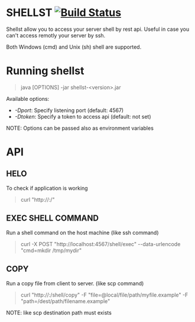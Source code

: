 # SHELLST [![Build Status](https://travis-ci.org/fdefelici/shellst.svg?branch=master)](https://travis-ci.org/fdefelici/shellst)
Shellst allow you to access your server shell by rest api. Useful in case you can't access remotly your server by ssh.

Both Windows (cmd) and Unix (sh) shell are supported. 

# Running shellst
> java [OPTIONS] -jar shellst-\<version\>.jar 

Available options:
* *-Dport*: Specify listening port (default: 4567)
* *-Dtoken*: Specify a token to access api (default: not set)

NOTE: Options can be passed also as environment variables

# API

## HELO
To check if application is working
> curl "http://<IP>:<PORT>/"

## EXEC SHELL COMMAND 
Run a shell command on the host machine (like ssh command)
> curl -X POST "http://localhost:4567/shell/exec" --data-urlencode "cmd=mkdir /tmp/mydir"

## COPY 
Run a copy file from client to server. (like scp command)
> curl "http://<IP>:<PORT>/shell/copy" -F "file=@local/file/path/myfile.example" -F "path=/dest/path/filename.example"

NOTE: like scp destination path must exists
